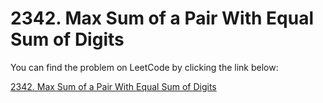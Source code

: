 # 2342. Max Sum of a Pair With Equal Sum of Digits

You can find the problem on LeetCode by clicking the link below:

[2342. Max Sum of a Pair With Equal Sum of Digits](https://leetcode.com/problems/max-sum-of-a-pair-with-equal-sum-of-digits/description/?envType=daily-question&envId=2025-02-12)

